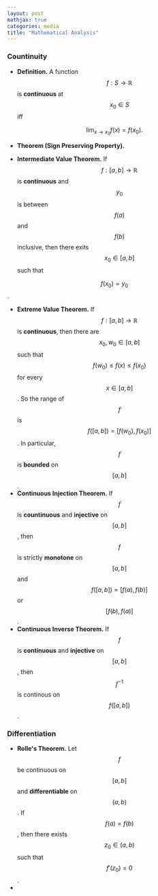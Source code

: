 ```yaml
---
layout: post
mathjax: true
categories: media
title: "Mathematical Analysis"
---
```


### Countinuity
* **Definition.** A function $$f:S\to\mathbb{R}$$ is **continuous** at $$x_0\in S$$ iff 

$$\lim_{x\to x_0}f(x)=f(x_0).$$

* **Theorem (Sign Preserving Property).** 

* **Intermediate Value Theorem.** If $$f:[a,b]\to\mathbb{R}$$ is **continuous** and $$y_0$$ is between $$f(a)$$ and $$f(b)$$ inclusive, then there exits $$x_0\in[a,b]$$ such that 

$$f(x_0)=y_0$$.

* **Extreme Value Theorem.** If $$f:[a,b]\to\mathbb{R}$$ is **continuous**, then there are $$x_0,w_0\in[a,b]$$ such that $$f(w_0)\leq f(x)\leq f(x_0)$$ for every $$x\in[a,b]$$. So the range of $$f$$ is $$f([a,b])=[f(w_0),f(x_0)]$$. In particular, $$f$$ is **bounded** on $$[a,b]$$.
* **Continuous Injection Theorem.** If $$f$$ is **countinuous** and **injective** on $$[a,b]$$, then $$f$$ is strictly **monotone** on $$[a,b]$$ and $$f([a,b])=[f(a),f(b)]$$ or $$[f(b),f(a)]$$.
* **Continuous Inverse Theorem.** If $$f$$ is **continuous** and **injective** on $$[a,b]$$, then $$f^{-1}$$ is continous on $$f([a,b])$$.


### Differentiation
* **Rolle's Theorem.** Let $$f$$ be continuous on $$[a,b]$$ and **differentiable** on $$(a,b)$$. If $$f(a)=f(b)$$, then there exists $$z_0\in(a,b)$$ such that $$f'(z_0)=0$$.
* 
